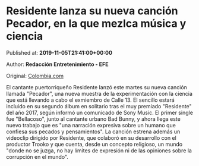
# Residente lanza su nueva canción Pecador, en la que mezlca música y ciencia

Published at: **2019-11-05T21:41:00+00:00**

Author: **Redacción Entretenimiento - EFE**

Original: [Colombia.com](https://www.colombia.com/musica/noticias/nueva-cancion-de-residente-246607)

El cantante puertorriqueño Residente lanzó este martes su nueva canción llamada "Pecador", una nueva muestra de la experimentación con la ciencia que está llevando a cabo el exmiembro de Calle 13.
El sencillo estará incluido en su segundo álbum en solitario tras el muy premiado "Residente" del año 2017, según informó un comunicado de Sony Music.
El primer single fue "Bellacoso", junto al cantante urbano Bad Bunny, y ahora llega este nuevo trabajo que es "una narración expresiva sobre un humano que confiesa sus pecados y pensamientos".
La canción estrena además un videoclip dirigido por Residente, que colaboró en su desarrollo con el productor Trooko y que cuenta, desde un concepto religioso, un mundo "donde no se juzga, no hay límites de expresión ni de las opiniones sobre la corrupción en el mundo".
